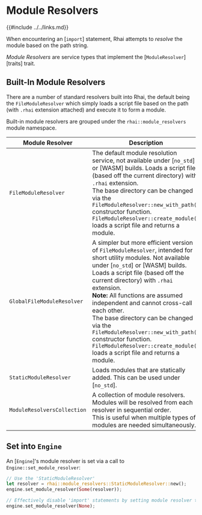 Module Resolvers
================

{{#include ../../links.md}}

When encountering an [`import`] statement, Rhai attempts to _resolve_ the module based on the path string.

_Module Resolvers_ are service types that implement the [`ModuleResolver`][traits] trait.


Built-In Module Resolvers
------------------------

There are a number of standard resolvers built into Rhai, the default being the `FileModuleResolver`
which simply loads a script file based on the path (with `.rhai` extension attached) and execute it to form a module.

Built-in module resolvers are grouped under the `rhai::module_resolvers` module namespace.

| Module Resolver             | Description                                                                                                                                                                                                                                                                                                                                                                                                                                                                                                          |                Namespace                |
| --------------------------- | -------------------------------------------------------------------------------------------------------------------------------------------------------------------------------------------------------------------------------------------------------------------------------------------------------------------------------------------------------------------------------------------------------------------------------------------------------------------------------------------------------------------- | :-------------------------------------: |
| `FileModuleResolver`        | The default module resolution service, not available under [`no_std`] or [WASM] builds. Loads a script file (based off the current directory) with `.rhai` extension.<br/>The base directory can be changed via the `FileModuleResolver::new_with_path()` constructor function.<br/>`FileModuleResolver::create_module()` loads a script file and returns a module.                                                                                                                                                  | Module (cannot access global namespace) |
| `GlobalFileModuleResolver`  | A simpler but more efficient version of `FileModuleResolver`, intended for short utility modules. Not available under [`no_std`] or [WASM] builds. Loads a script file (based off the current directory) with `.rhai` extension.<br/>**Note:** All functions are assumed independent and cannot cross-call each other.<br/>The base directory can be changed via the `FileModuleResolver::new_with_path()` constructor function.<br/>`FileModuleResolver::create_module()` loads a script file and returns a module. |                 Global                  |
| `StaticModuleResolver`      | Loads modules that are statically added. This can be used under [`no_std`].                                                                                                                                                                                                                                                                                                                                                                                                                                          |                 Global                  |
| `ModuleResolversCollection` | A collection of module resolvers. Modules will be resolved from each resolver in sequential order.<br/>This is useful when multiple types of modules are needed simultaneously.                                                                                                                                                                                                                                                                                                                                      |                 Global                  |


Set into `Engine`
-----------------

An [`Engine`]'s module resolver is set via a call to `Engine::set_module_resolver`:

```rust
// Use the 'StaticModuleResolver'
let resolver = rhai::module_resolvers::StaticModuleResolver::new();
engine.set_module_resolver(Some(resolver));

// Effectively disable 'import' statements by setting module resolver to 'None'
engine.set_module_resolver(None);
```
